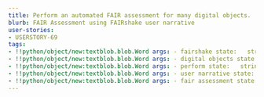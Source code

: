 ```yaml
---
title: Perform an automated FAIR assessment for many digital objects.
blurb: FAIR Assessment using FAIRshake user narrative
user-stories:
- USERSTORY-69
tags:
- !!python/object/new:textblob.blob.Word args: - fairshake state:   string: fairshake   pos_tag: null
- !!python/object/new:textblob.blob.Word args: - digital objects state:   string: digital objects   pos_tag: null
- !!python/object/new:textblob.blob.Word args: - perform state:   string: perform   pos_tag: null
- !!python/object/new:textblob.blob.Word args: - user narrative state:   string: user narrative   pos_tag: null
- !!python/object/new:textblob.blob.Word args: - fair assessment state:   string: fair assessment   pos_tag: null
---
```

